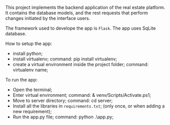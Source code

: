 This project implements the backend application of the real estate platform. It contains the database models, and the rest
requests that perform changes initiated by the interface users.

The framework used to develope the app is `Flask`.
The app uses SqLite database.

How to setup the app:
- install python;
- install virtualenv; command: pip install virtualenv;
- create a virtual environment inside the project folder; command: virtualenv name;

To run the app: 
- Open the terminal;
- Enter virtual environment; command: & venv/Scripts/Activate.ps1;
- Move to server directory; command: cd server;
- Install all the libraries in `requirements.txt`; (only once, or when adding a new requirement);
- Run the app.py file; command: python .\app.py;
